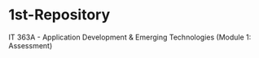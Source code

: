 # 1st-Repository
IT 363A - Application Development &amp; Emerging Technologies (Module 1: Assessment)
